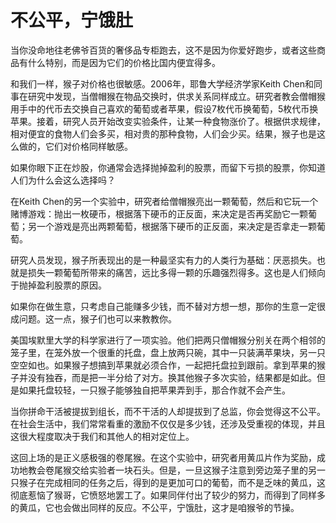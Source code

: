 # 不公平，宁饿肚

当你没命地往老佛爷百货的奢侈品专柜跑去，这不是因为你爱好跑步，或者这些商品有什么特别，而是因为它们的价格比国内便宜得多。 

和我们一样，猴子对价格也很敏感。2006年，耶鲁大学经济学家Keith Chen和同事在研究中发现，当僧帽猴在物品交换时，供求关系同样成立。研究者教会僧帽猴用手中的代币去交换自己喜欢的葡萄或者苹果，假设7枚代币换葡萄，5枚代币换苹果。接着，研究人员开始改变实验条件，让某一种食物涨价了。根据供求规律，相对便宜的食物人们会多买，相对贵的那种食物，人们会少买。结果，猴子也是这么做的，它们对价格同样敏感。 

如果你眼下正在炒股，你通常会选择抛掉盈利的股票，而留下亏损的股票，你知道人们为什么会这么选择吗？ 

在Keith Chen的另一个实验中，研究者给僧帽猴亮出一颗葡萄，然后和它玩一个赌博游戏：抛出一枚硬币，根据落下硬币的正反面，来决定是否再奖励它一颗葡萄；另一个游戏是亮出两颗葡萄，根据落下硬币的正反面，来决定是否拿走一颗葡萄。 

研究人员发现，猴子所表现出的是一种最坚实有力的人类行为基础：厌恶损失。也就是损失一颗葡萄所带来的痛苦，远比多得一颗的乐趣强烈得多。这也是人们倾向于抛掉盈利股票的原因。 

如果你在做生意，只考虑自己能赚多少钱，而不替对方想一想，那你的生意一定很成问题。这一点，猴子们也可以来教教你。 

美国埃默里大学的科学家进行了一项实验。他们把两只僧帽猴分别关在两个相邻的笼子里，在笼外放一个很重的托盘，盘上放两只碗，其中一只装满苹果块，另一只空空如也。如果猴子想搞到苹果就必须合作，一起把托盘拉到跟前。拿到苹果的猴子并没有独吞，而是把一半分给了对方。换其他猴子多次实验，结果都是如此。但是如果托盘较轻，一只猴子能够独自把苹果弄到手，那合作就不会产生。 

当你拼命干活被提拔到组长，而不干活的人却提拔到了总监，你会觉得这不公平。在社会生活中，我们常常看重的激励不仅仅是多少钱，还涉及受重视的体现，并且这很大程度取决于我们和其他人的相对定位上。 

这回上场的是正义感极强的卷尾猴。在这个实验中，研究者用黄瓜片作为奖励，成功地教会卷尾猴交给实验者一块石头。但是，一旦这猴子注意到旁边笼子里的另一只猴子在完成相同的任务之后，得到的是更加可口的葡萄，而不是乏味的黄瓜，这彻底惹恼了猴哥，它愤怒地罢工了。如果同伴付出了较少的努力，而得到了同样多的黄瓜，它也会做出同样的反应。不公平，宁饿肚，这才是咱猴爷的节操。
